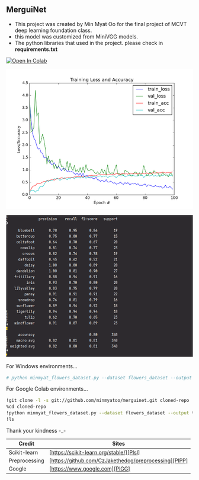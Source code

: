  ## MerguiNet 
 
 - This project was created by Min Myat Oo for the final project of MCVT deep learning foundation class.
 - this model was customized from MiniVGG models.
 - The python libraries that used in the project. please check in **requirements.txt** 
 
 

[![Open In Colab](https://colab.research.google.com/assets/colab-badge.svg)](https://colab.research.google.com/drive/1CoYl1dZUnxtkNRxVYl9j9IhUjCqrFvw4?usp=sharing)


 ![](https://raw.githubusercontent.com/minmyatoo/merguinet/master/img/test82.png)
 
  ![](https://github.com/minmyatoo/merguinet/blob/master/img/82.png)
 
 For Windows environments...
 ```sh
 # python minmyat_flowers_dataset.py --dataset flowers_dataset --output test.png
 ```
 For Google Colab environments...
  ```sh
!git clone -l -s git://github.com/minmyatoo/merguinet.git cloned-repo
%cd cloned-repo
!python minmyat_flowers_dataset.py --dataset flowers_dataset --output test.png
!ls
 ```


 Thank your kindness -_-
 
 | Credit | Sites |
| ------ | ------ |
| Scikit-learn | [https://scikit-learn.org/stable/][Plsl] |
| Preprocessing | [https://github.com/CzJakethedog/preprocessing][PlPP] |
| Google | [https://www.google.com][PlGG] |
